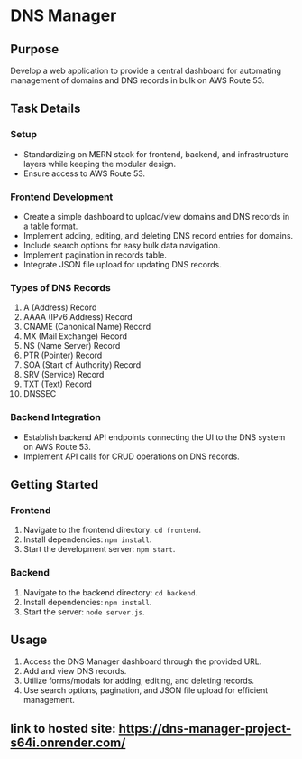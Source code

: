 # DNS Manager

## Purpose

Develop a web application to provide a central dashboard for automating management of domains and DNS records in bulk on AWS Route 53.

## Task Details

### Setup

- Standardizing on MERN stack for frontend, backend, and infrastructure layers while keeping the modular design.
- Ensure access to AWS Route 53.

### Frontend Development

- Create a simple dashboard to upload/view domains and DNS records in a table format.
- Implement adding, editing, and deleting DNS record entries for domains.
- Include search options for easy bulk data navigation.
- Implement pagination in records table.
- Integrate JSON file upload for updating DNS records.

### Types of DNS Records

1. A (Address) Record
2. AAAA (IPv6 Address) Record
3. CNAME (Canonical Name) Record
4. MX (Mail Exchange) Record
5. NS (Name Server) Record
6. PTR (Pointer) Record
7. SOA (Start of Authority) Record
8. SRV (Service) Record
9. TXT (Text) Record
10. DNSSEC

### Backend Integration

- Establish backend API endpoints connecting the UI to the DNS system on AWS Route 53.
- Implement API calls for CRUD operations on DNS records.

## Getting Started

### Frontend

1. Navigate to the frontend directory: `cd frontend`.
2. Install dependencies: `npm install`.
3. Start the development server: `npm start`.

### Backend

1. Navigate to the backend directory: `cd backend`.
2. Install dependencies: `npm install`.
3. Start the server: `node server.js`.

## Usage

1. Access the DNS Manager dashboard through the provided URL.
2. Add and view DNS records.
3. Utilize forms/modals for adding, editing, and deleting records.
4. Use search options, pagination, and JSON file upload for efficient management.


## link to hosted site: https://dns-manager-project-s64i.onrender.com/
